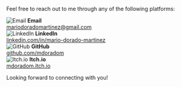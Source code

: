<div class="contact-section">
  <p>Feel free to reach out to me through any of the following platforms:</p>
  
  <div class="contact-item">
    <img src="{{ site.baseurl }}/assets/icons/gmail-color.svg" alt="Email">
    <span>
      <b>Email</b><br>
      <a href="mailto:mariodoradomartinez@gmail.com">mariodoradomartinez@gmail.com</a>
    </span>
  </div>

  <div class="contact-item">
    <img src="{{ site.baseurl }}/assets/icons/linkedin-color.svg" alt="LinkedIn">
    <span>
      <b>LinkedIn</b><br>
      <a href="https://www.linkedin.com/in/mario-dorado-martinez" target="_blank">linkedin.com/in/mario-dorado-martinez</a>
    </span>
  </div>

  <div class="contact-item">
    <img src="{{ site.baseurl }}/assets/icons/github-color.svg" alt="GitHub">
    <span>
      <b>GitHub</b><br>
      <a href="https://github.com/mdoradom" target="_blank">github.com/mdoradom</a>
    </span>
  </div>

  <div class="contact-item">
    <img src="{{ site.baseurl }}/assets/icons/itchdotio-color.svg" alt="Itch.io">
    <span>
      <b>Itch.io</b><br>
      <a href="https://mdoradom.itch.io" target="_blank">mdoradom.itch.io</a>
    </span>
  </div>

  <p>Looking forward to connecting with you!</p>
</div>
